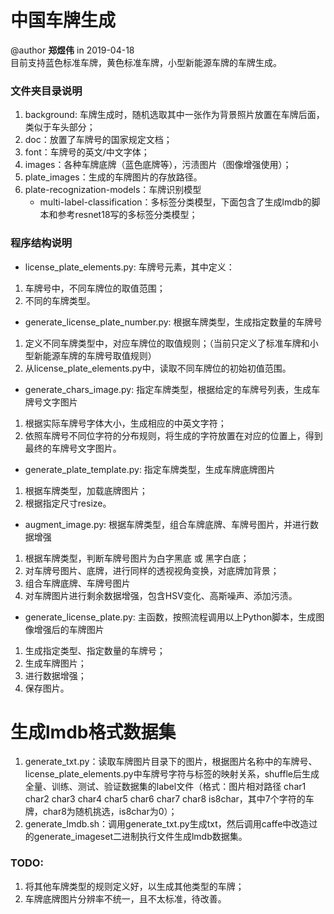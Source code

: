 # 中国车牌生成
@author **郑煜伟** in 2019-04-18  
目前支持蓝色标准车牌，黄色标准车牌，小型新能源车牌的车牌生成。

### 文件夹目录说明
1. background: 车牌生成时，随机选取其中一张作为背景照片放置在车牌后面，类似于车头部分；
2. doc：放置了车牌号的国家规定文档；
3. font：车牌号的英文/中文字体；
4. images：各种车牌底牌（蓝色底牌等），污渍图片（图像增强使用）；
5. plate_images：生成的车牌图片的存放路径。
6. plate-recognization-models：车牌识别模型
    - multi-label-classification：多标签分类模型，下面包含了生成lmdb的脚本和参考resnet18写的多标签分类模型；

### 程序结构说明
- license_plate_elements.py: 车牌号元素，其中定义：
1. 车牌号中，不同车牌位的取值范围；
2. 不同的车牌类型。
- generate_license_plate_number.py: 根据车牌类型，生成指定数量的车牌号
1. 定义不同车牌类型中，对应车牌位的取值规则；（当前只定义了标准车牌和小型新能源车牌的车牌号取值规则）
2. 从license_plate_elements.py中，读取不同车牌位的初始初值范围。
  
- generate_chars_image.py: 指定车牌类型，根据给定的车牌号列表，生成车牌号文字图片
1. 根据实际车牌号字体大小，生成相应的中英文字符；
2. 依照车牌号不同位字符的分布规则，将生成的字符放置在对应的位置上，得到最终的车牌号文字图片。
- generate_plate_template.py: 指定车牌类型，生成车牌底牌图片
1. 根据车牌类型，加载底牌图片；
2. 根据指定尺寸resize。

- augment_image.py: 根据车牌类型，组合车牌底牌、车牌号图片，并进行数据增强
1. 根据车牌类型，判断车牌号图片为白字黑底 或 黑字白底；
2. 对车牌号图片、底牌，进行同样的透视视角变换，对底牌加背景；
3. 组合车牌底牌、车牌号图片
2. 对车牌图片进行剩余数据增强，包含HSV变化、高斯噪声、添加污渍。

- generate_license_plate.py: 主函数，按照流程调用以上Python脚本，生成图像增强后的车牌图片
1. 生成指定类型、指定数量的车牌号；
2. 生成车牌图片；
3. 进行数据增强；
4. 保存图片。

# 生成lmdb格式数据集
1. generate_txt.py：读取车牌图片目录下的图片，根据图片名称中的车牌号、license_plate_elements.py中车牌号字符与标签的映射关系，shuffle后生成全量、训练、测试、验证数据集的label文件（格式：图片相对路径 char1 char2 char3 char4 char5 char6 char7 char8 is8char，其中7个字符的车牌，char8为随机挑选，is8char为0）；
2. generate_lmdb.sh：调用generate_txt.py生成txt，然后调用caffe中改造过的generate_imageset二进制执行文件生成lmdb数据集。

### TODO:
1. 将其他车牌类型的规则定义好，以生成其他类型的车牌；
2. 车牌底牌图片分辨率不统一，且不太标准，待改善。


